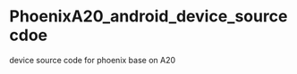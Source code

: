 PhoenixA20_android_device_sourcecdoe
====================================

device source code for phoenix base on A20
